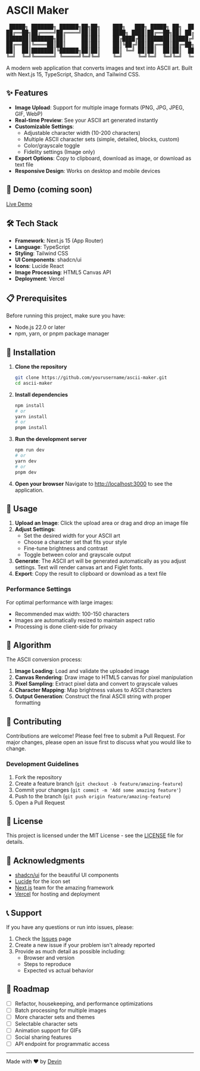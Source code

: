 # ASCII Maker

<pre>
 █████╗ ███████╗ ██████╗██╗██╗    ███╗   ███╗ █████╗ ██╗  ██╗███████╗██████╗ 
██╔══██╗██╔════╝██╔════╝██║██║    ████╗ ████║██╔══██╗██║ ██╔╝██╔════╝██╔══██╗ 
███████║███████╗██║     ██║██║    ██╔████╔██║███████║█████╔╝ █████╗  ██████╔╝ 
██╔══██║╚════██║██║     ██║██║    ██║╚██╔╝██║██╔══██║██╔═██╗ ██╔══╝  ██╔══██╗ 
██║  ██║███████║╚██████╗██║██║    ██║ ╚═╝ ██║██║  ██║██║  ██╗███████╗██║  ██║ 
╚═╝  ╚═╝╚══════╝ ╚═════╝╚═╝╚═╝    ╚═╝     ╚═╝╚═╝  ╚═╝╚═╝  ╚═╝╚══════╝╚═╝  ╚═╝ 
</pre>

A modern web application that converts images and text into ASCII art. Built with Next.js 15, TypeScript, Shadcn, and Tailwind CSS.

## ✨ Features

- **Image Upload**: Support for multiple image formats (PNG, JPG, JPEG, GIF, WebP)
- **Real-time Preview**: See your ASCII art generated instantly
- **Customizable Settings**:
  - Adjustable character width (10-200 characters)
  - Multiple ASCII character sets (simple, detailed, blocks, custom)
  - Color/grayscale toggle
  - Fidelity settings (Image only)
- **Export Options**: Copy to clipboard, download as image, or download as text file
- **Responsive Design**: Works on desktop and mobile devices

## 🚀 Demo (coming soon)

[Live Demo](https://demo-url.vercel.app)


## 🛠️ Tech Stack

- **Framework**: Next.js 15 (App Router)
- **Language**: TypeScript
- **Styling**: Tailwind CSS
- **UI Components**: shadcn/ui
- **Icons**: Lucide React
- **Image Processing**: HTML5 Canvas API
- **Deployment**: Vercel

## 📋 Prerequisites

Before running this project, make sure you have:

- Node.js 22.0 or later
- npm, yarn, or pnpm package manager

## 🔧 Installation

1. **Clone the repository**
   ```bash
   git clone https://github.com/yourusername/ascii-maker.git
   cd ascii-maker
   ```

2. **Install dependencies**
   ```bash
   npm install
   # or
   yarn install
   # or
   pnpm install
   ```

3. **Run the development server**
   ```bash
   npm run dev
   # or
   yarn dev
   # or
   pnpm dev
   ```

4. **Open your browser**
   Navigate to [http://localhost:3000](http://localhost:3000) to see the application.

## 🎯 Usage

1. **Upload an Image**: Click the upload area or drag and drop an image file
2. **Adjust Settings**: 
   - Set the desired width for your ASCII art
   - Choose a character set that fits your style
   - Fine-tune brightness and contrast
   - Toggle between color and grayscale output
3. **Generate**: The ASCII art will be generated automatically as you adjust settings. Text will render canvas art and Figlet fonts.
4. **Export**: Copy the result to clipboard or download as a text file

### Performance Settings

For optimal performance with large images:
- Recommended max width: 100-150 characters
- Images are automatically resized to maintain aspect ratio
- Processing is done client-side for privacy

## 🔄 Algorithm

The ASCII conversion process:

1. **Image Loading**: Load and validate the uploaded image
2. **Canvas Rendering**: Draw image to HTML5 canvas for pixel manipulation
3. **Pixel Sampling**: Extract pixel data and convert to grayscale values
4. **Character Mapping**: Map brightness values to ASCII characters
5. **Output Generation**: Construct the final ASCII string with proper formatting

## 🤝 Contributing

Contributions are welcome! Please feel free to submit a Pull Request. For major changes, please open an issue first to discuss what you would like to change.

### Development Guidelines

1. Fork the repository
2. Create a feature branch (`git checkout -b feature/amazing-feature`)
3. Commit your changes (`git commit -m 'Add some amazing feature'`)
4. Push to the branch (`git push origin feature/amazing-feature`)
5. Open a Pull Request

## 📝 License

This project is licensed under the MIT License - see the [LICENSE](LICENSE) file for details.

## 🙏 Acknowledgments

- [shadcn/ui](https://ui.shadcn.com/) for the beautiful UI components
- [Lucide](https://lucide.dev/) for the icon set
- [Next.js](https://nextjs.org/) team for the amazing framework
- [Vercel](https://vercel.com/) for hosting and deployment

## 📞 Support

If you have any questions or run into issues, please:

1. Check the [Issues](https://github.com/dwjanus/ascii-maker/issues) page
2. Create a new issue if your problem isn't already reported
3. Provide as much detail as possible including:
   - Browser and version
   - Steps to reproduce
   - Expected vs actual behavior

## 🔮 Roadmap
- [ ] Refactor, housekeeping, and performance optimizations
- [ ] Batch processing for multiple images
- [ ] More character sets and themes
- [ ] Selectable character sets
- [ ] Animation support for GIFs
- [ ] Social sharing features
- [ ] API endpoint for programmatic access

---

Made with ❤️ by [Devin](https://github.com/dwjanus)
```

